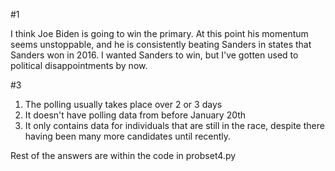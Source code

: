 #1

I think Joe Biden is going to win the primary. At this point his momentum seems unstoppable, and he is consistently beating Sanders in states that Sanders won in 2016. I wanted Sanders to win, but I've gotten used to political disappointments by now.

#3

1. The polling usually takes place over 2 or 3 days
2. It doesn't have polling data from before January 20th
3. It only contains data for individuals that are still in the race, despite there having been many more candidates until recently. 

Rest of the answers are within the code in probset4.py